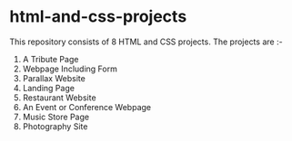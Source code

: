 # html-and-css-projects

This repository consists of 8 HTML and CSS projects.
The projects are :-
1. A Tribute Page
2. Webpage Including Form
3. Parallax Website
4. Landing Page
5. Restaurant Website
6. An Event or Conference Webpage
7. Music Store Page
8. Photography Site

